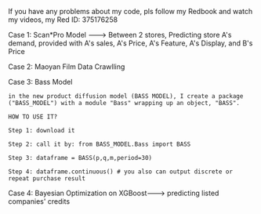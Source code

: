 If you have any problems about my code, pls follow my Redbook and watch my videos, my Red ID: 375176258

Case 1: Scan*Pro Model ---> Between 2 stores, Predicting store A's demand, provided with A's sales, A's Price, A's Feature, A's Display, and B's Price

Case 2: Maoyan Film Data Crawlling

Case 3: Bass Model

    in the new product diffusion model (BASS MODEL), I create a package ("BASS_MODEL") with a module "Bass" wrapping up an object, "BASS".

    HOW TO USE IT?

    Step 1: download it

    Step 2: call it by: from BASS_MODEL.Bass import BASS

    Step 3: dataframe = BASS(p,q,m,period=30)

    Step 4: dataframe.continuous() # you also can output discrete or repeat purchase result
    
Case 4: Bayesian Optimization on XGBoost---> predicting listed companies' credits










